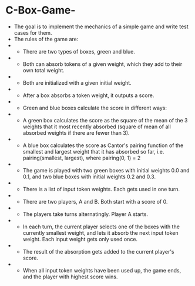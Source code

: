 # C-Box-Game-

 * The goal is to implement the mechanics of a simple game and write test cases for them.
 * The rules of the game are:
 * - There are two types of boxes, green and blue. 
 * - Both can absorb tokens of a given weight, which they add to their own total weight. 
 * - Both are initialized with a given initial weight.
 * - After a box absorbs a token weight, it outputs a score. 
 * - Green and blue boxes calculate the score in different ways:
 * - A green box calculates the score as the square of the mean of the 3 weights that it most recently absorbed (square of mean of all absorbed weights if there are fewer than 3).
 * - A blue box calculates the score as Cantor's pairing function of the smallest and largest weight that it has absorbed so far, i.e. pairing(smallest, largest), where pairing(0, 1) = 2
 * - The game is played with two green boxes with initial weights 0.0 and 0.1, and two blue boxes with initial weights 0.2 and 0.3.
 * - There is a list of input token weights. Each gets used in one turn.
 * - There are two players, A and B. Both start with a score of 0. 
 * - The players take turns alternatingly. Player A starts.
 * - In each turn, the current player selects one of the boxes with the currently smallest weight, and lets it absorb the next input token weight. Each input weight gets only used once.
 * - The result of the absorption gets added to the current player's score.
 * - When all input token weights have been used up, the game ends, and the player with highest score wins.
